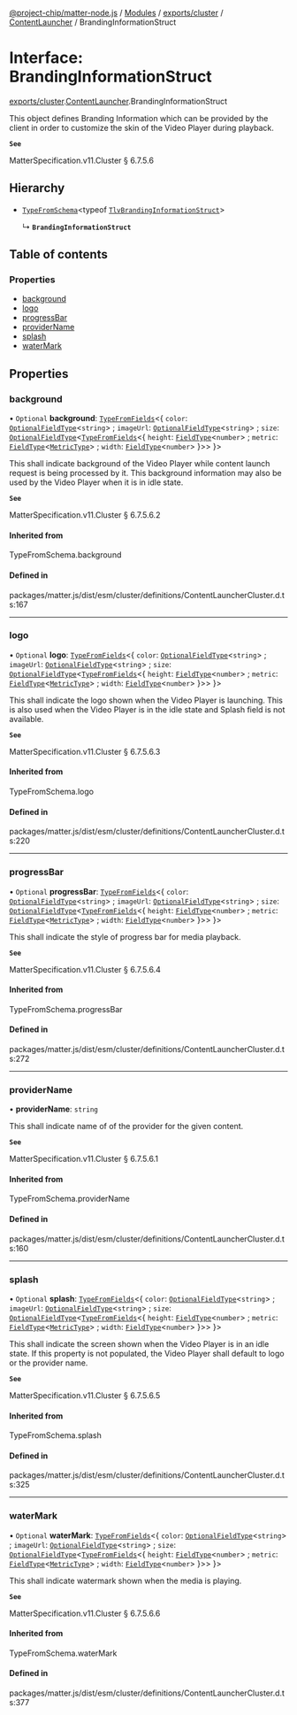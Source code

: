[@project-chip/matter-node.js](../README.md) / [Modules](../modules.md) / [exports/cluster](../modules/exports_cluster.md) / [ContentLauncher](../modules/exports_cluster.ContentLauncher.md) / BrandingInformationStruct

# Interface: BrandingInformationStruct

[exports/cluster](../modules/exports_cluster.md).[ContentLauncher](../modules/exports_cluster.ContentLauncher.md).BrandingInformationStruct

This object defines Branding Information which can be provided by the client in order to customize the skin of
the Video Player during playback.

**`See`**

MatterSpecification.v11.Cluster § 6.7.5.6

## Hierarchy

- [`TypeFromSchema`](../modules/exports_tlv.md#typefromschema)\<typeof [`TlvBrandingInformationStruct`](../modules/exports_cluster.ContentLauncher.md#tlvbrandinginformationstruct)\>

  ↳ **`BrandingInformationStruct`**

## Table of contents

### Properties

- [background](exports_cluster.ContentLauncher.BrandingInformationStruct.md#background)
- [logo](exports_cluster.ContentLauncher.BrandingInformationStruct.md#logo)
- [progressBar](exports_cluster.ContentLauncher.BrandingInformationStruct.md#progressbar)
- [providerName](exports_cluster.ContentLauncher.BrandingInformationStruct.md#providername)
- [splash](exports_cluster.ContentLauncher.BrandingInformationStruct.md#splash)
- [waterMark](exports_cluster.ContentLauncher.BrandingInformationStruct.md#watermark)

## Properties

### background

• `Optional` **background**: [`TypeFromFields`](../modules/exports_tlv.md#typefromfields)\<\{ `color`: [`OptionalFieldType`](exports_tlv.OptionalFieldType.md)\<`string`\> ; `imageUrl`: [`OptionalFieldType`](exports_tlv.OptionalFieldType.md)\<`string`\> ; `size`: [`OptionalFieldType`](exports_tlv.OptionalFieldType.md)\<[`TypeFromFields`](../modules/exports_tlv.md#typefromfields)\<\{ `height`: [`FieldType`](exports_tlv.FieldType.md)\<`number`\> ; `metric`: [`FieldType`](exports_tlv.FieldType.md)\<[`MetricType`](../enums/exports_cluster.ContentLauncher.MetricType.md)\> ; `width`: [`FieldType`](exports_tlv.FieldType.md)\<`number`\>  }\>\>  }\>

This shall indicate background of the Video Player while content launch request is being processed by it.
This background information may also be used by the Video Player when it is in idle state.

**`See`**

MatterSpecification.v11.Cluster § 6.7.5.6.2

#### Inherited from

TypeFromSchema.background

#### Defined in

packages/matter.js/dist/esm/cluster/definitions/ContentLauncherCluster.d.ts:167

___

### logo

• `Optional` **logo**: [`TypeFromFields`](../modules/exports_tlv.md#typefromfields)\<\{ `color`: [`OptionalFieldType`](exports_tlv.OptionalFieldType.md)\<`string`\> ; `imageUrl`: [`OptionalFieldType`](exports_tlv.OptionalFieldType.md)\<`string`\> ; `size`: [`OptionalFieldType`](exports_tlv.OptionalFieldType.md)\<[`TypeFromFields`](../modules/exports_tlv.md#typefromfields)\<\{ `height`: [`FieldType`](exports_tlv.FieldType.md)\<`number`\> ; `metric`: [`FieldType`](exports_tlv.FieldType.md)\<[`MetricType`](../enums/exports_cluster.ContentLauncher.MetricType.md)\> ; `width`: [`FieldType`](exports_tlv.FieldType.md)\<`number`\>  }\>\>  }\>

This shall indicate the logo shown when the Video Player is launching. This is also used when the Video
Player is in the idle state and Splash field is not available.

**`See`**

MatterSpecification.v11.Cluster § 6.7.5.6.3

#### Inherited from

TypeFromSchema.logo

#### Defined in

packages/matter.js/dist/esm/cluster/definitions/ContentLauncherCluster.d.ts:220

___

### progressBar

• `Optional` **progressBar**: [`TypeFromFields`](../modules/exports_tlv.md#typefromfields)\<\{ `color`: [`OptionalFieldType`](exports_tlv.OptionalFieldType.md)\<`string`\> ; `imageUrl`: [`OptionalFieldType`](exports_tlv.OptionalFieldType.md)\<`string`\> ; `size`: [`OptionalFieldType`](exports_tlv.OptionalFieldType.md)\<[`TypeFromFields`](../modules/exports_tlv.md#typefromfields)\<\{ `height`: [`FieldType`](exports_tlv.FieldType.md)\<`number`\> ; `metric`: [`FieldType`](exports_tlv.FieldType.md)\<[`MetricType`](../enums/exports_cluster.ContentLauncher.MetricType.md)\> ; `width`: [`FieldType`](exports_tlv.FieldType.md)\<`number`\>  }\>\>  }\>

This shall indicate the style of progress bar for media playback.

**`See`**

MatterSpecification.v11.Cluster § 6.7.5.6.4

#### Inherited from

TypeFromSchema.progressBar

#### Defined in

packages/matter.js/dist/esm/cluster/definitions/ContentLauncherCluster.d.ts:272

___

### providerName

• **providerName**: `string`

This shall indicate name of of the provider for the given content.

**`See`**

MatterSpecification.v11.Cluster § 6.7.5.6.1

#### Inherited from

TypeFromSchema.providerName

#### Defined in

packages/matter.js/dist/esm/cluster/definitions/ContentLauncherCluster.d.ts:160

___

### splash

• `Optional` **splash**: [`TypeFromFields`](../modules/exports_tlv.md#typefromfields)\<\{ `color`: [`OptionalFieldType`](exports_tlv.OptionalFieldType.md)\<`string`\> ; `imageUrl`: [`OptionalFieldType`](exports_tlv.OptionalFieldType.md)\<`string`\> ; `size`: [`OptionalFieldType`](exports_tlv.OptionalFieldType.md)\<[`TypeFromFields`](../modules/exports_tlv.md#typefromfields)\<\{ `height`: [`FieldType`](exports_tlv.FieldType.md)\<`number`\> ; `metric`: [`FieldType`](exports_tlv.FieldType.md)\<[`MetricType`](../enums/exports_cluster.ContentLauncher.MetricType.md)\> ; `width`: [`FieldType`](exports_tlv.FieldType.md)\<`number`\>  }\>\>  }\>

This shall indicate the screen shown when the Video Player is in an idle state. If this property is not
populated, the Video Player shall default to logo or the provider name.

**`See`**

MatterSpecification.v11.Cluster § 6.7.5.6.5

#### Inherited from

TypeFromSchema.splash

#### Defined in

packages/matter.js/dist/esm/cluster/definitions/ContentLauncherCluster.d.ts:325

___

### waterMark

• `Optional` **waterMark**: [`TypeFromFields`](../modules/exports_tlv.md#typefromfields)\<\{ `color`: [`OptionalFieldType`](exports_tlv.OptionalFieldType.md)\<`string`\> ; `imageUrl`: [`OptionalFieldType`](exports_tlv.OptionalFieldType.md)\<`string`\> ; `size`: [`OptionalFieldType`](exports_tlv.OptionalFieldType.md)\<[`TypeFromFields`](../modules/exports_tlv.md#typefromfields)\<\{ `height`: [`FieldType`](exports_tlv.FieldType.md)\<`number`\> ; `metric`: [`FieldType`](exports_tlv.FieldType.md)\<[`MetricType`](../enums/exports_cluster.ContentLauncher.MetricType.md)\> ; `width`: [`FieldType`](exports_tlv.FieldType.md)\<`number`\>  }\>\>  }\>

This shall indicate watermark shown when the media is playing.

**`See`**

MatterSpecification.v11.Cluster § 6.7.5.6.6

#### Inherited from

TypeFromSchema.waterMark

#### Defined in

packages/matter.js/dist/esm/cluster/definitions/ContentLauncherCluster.d.ts:377

